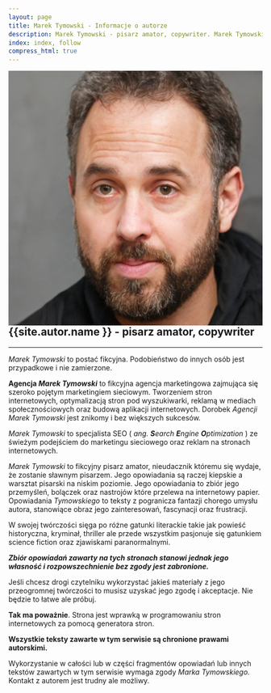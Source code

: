 ```yaml
---
layout: page
title: Marek Tymowski - Informacje o autorze
description: Marek Tymowski - pisarz amator, copywriter. Marek Tymowski to specjalista SEO ze świeżym podejściem do marketingu sieciowego oraz reklam na stronach internetowych.
index: index, follow
compress_html: true
---
```


<img class="avatar" src="/assets/img/martym.jpg" alt="{{ site.autor.name }}" style="float:right" />

<h2 class="headline"><strong>{{site.autor.name }}</strong> - pisarz amator, copywriter</h2>

---

<section>

<p><em>Marek Tymowski</em> to postać fikcyjna. Podobieństwo do innych osób jest przypadkowe i nie zamierzone.</p>
<p><strong>Agencja <em>Marek Tymowski</em></strong> to fikcyjna agencja marketingowa zajmująca się szeroko
            pojętym marketingiem sieciowym. Tworzeniem stron internetowych, optymalizacją stron pod wyszukiwarki,
            reklamą w mediach społecznościowych oraz budową aplikacji internetowych. Dorobek <em>Agencji Marek
                Tymowski</em> jest znikomy i bez większych sukcesów.</p>
<p><em>Marek Tymowski</em> to specjalista SEO ( <em>ang. <strong>S</strong>earch <strong>E</strong>ngine
                <strong>O</strong>ptimization</em> ) ze świeżym podejściem do marketingu sieciowego oraz reklam na
            stronach internetowych.</p>
<p><em>Marek Tymowski</em> to fikcyjny pisarz amator, nieudacznik któremu się wydaje, że zostanie sławnym
            pisarzem. Jego opowiadania są raczej kiepskie a warsztat pisarski na niskim poziomie. Jego opowiadania to
            zbiór jego przemyśleń, bolączek oraz nastrojów które przelewa na internetowy papier. Opowiadania
            <em>Tymowskiego</em> to teksty z pogranicza fantazji chorego umysłu autora, stanowiące obraz jego
            zainteresowań, fascynacji oraz frustracji.</p>
<p>W swojej twórczości sięga po różne gatunki literackie takie jak powieść historyczna, kryminał, thriller ale
            przede wszystkim pasjonuje się gatunkiem science fiction oraz zjawiskami paranormalnymi.</p>
<p><em><strong>Zbiór opowiadań zawarty na tych stronach stanowi jednak jego własność i rozpowszechnienie bez
                    zgody jest zabronione.</strong></em></p>
<p>Jeśli chcesz drogi czytelniku wykorzystać jakieś materiały z jego przeogromnej twórczości to musisz uzyskać
            jego zgodę i akceptacje. Nie będzie to łatwe ale próbuj.</p>
<p><strong>Tak ma poważnie</strong>. Strona jest wprawką w programowaniu stron internetowych za pomocą
            generatora stron.</p>
<p><strong>Wszystkie teksty zawarte w tym serwisie są chronione prawami autorskimi.</strong></p>
<p>Wykorzystanie w całości lub w części fragmentów opowiadań lub innych tekstów zawartych w tym serwisie wymaga
            zgody <em>Marka Tymowskiego.</em> Kontakt z autorem jest trudny ale możliwy.</p>
</section>